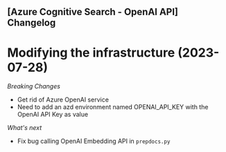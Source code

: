 ## [Azure Cognitive Search - OpenAI API] Changelog

<a name="Modifying the infrastructure"></a>
# Modifying the infrastructure (2023-07-28)

*Breaking Changes*
* Get rid of Azure OpenAI service
* Need to add an azd environment named OPENAI_API_KEY with the OpenAI API Key as value

*What's next*
* Fix bug calling OpenAI Embedding API in `prepdocs.py`